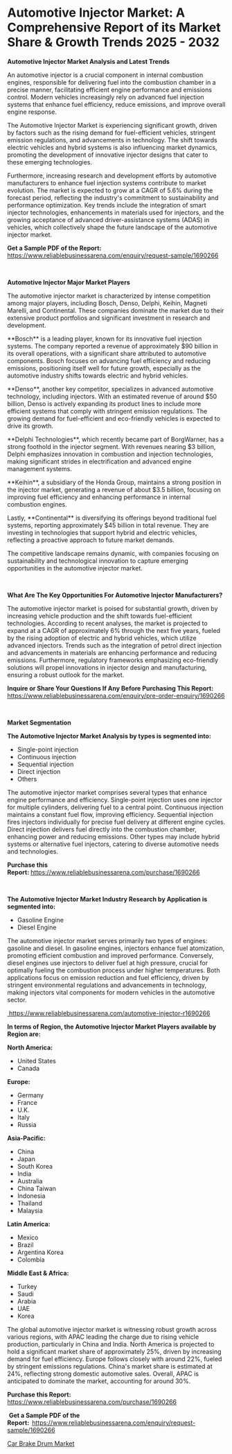 <p><h1>Automotive Injector Market: A Comprehensive Report of its Market Share & Growth Trends 2025 - 2032</h1></p><p><strong>Automotive Injector Market Analysis and Latest Trends</strong></p>
<p><p>An automotive injector is a crucial component in internal combustion engines, responsible for delivering fuel into the combustion chamber in a precise manner, facilitating efficient engine performance and emissions control. Modern vehicles increasingly rely on advanced fuel injection systems that enhance fuel efficiency, reduce emissions, and improve overall engine response.</p><p>The Automotive Injector Market is experiencing significant growth, driven by factors such as the rising demand for fuel-efficient vehicles, stringent emission regulations, and advancements in technology. The shift towards electric vehicles and hybrid systems is also influencing market dynamics, promoting the development of innovative injector designs that cater to these emerging technologies.</p><p>Furthermore, increasing research and development efforts by automotive manufacturers to enhance fuel injection systems contribute to market evolution. The market is expected to grow at a CAGR of 5.6% during the forecast period, reflecting the industry's commitment to sustainability and performance optimization. Key trends include the integration of smart injector technologies, enhancements in materials used for injectors, and the growing acceptance of advanced driver-assistance systems (ADAS) in vehicles, which collectively shape the future landscape of the automotive injector market.</p></p>
<p><strong>Get a Sample PDF of the Report:&nbsp;</strong> <a href="https://www.reliablebusinessarena.com/enquiry/request-sample/1690266?utm_campaign=2647&utm_medium=2&utm_source=Github&utm_content=ia&utm_term=30032025&utm_id=automotive-injector">https://www.reliablebusinessarena.com/enquiry/request-sample/1690266</a></p>
<p>&nbsp;</p>
<p><strong>Automotive Injector Major Market Players</strong></p>
<p><p>The automotive injector market is characterized by intense competition among major players, including Bosch, Denso, Delphi, Keihin, Magneti Marelli, and Continental. These companies dominate the market due to their extensive product portfolios and significant investment in research and development.</p><p>**Bosch** is a leading player, known for its innovative fuel injection systems. The company reported a revenue of approximately $90 billion in its overall operations, with a significant share attributed to automotive components. Bosch focuses on advancing fuel efficiency and reducing emissions, positioning itself well for future growth, especially as the automotive industry shifts towards electric and hybrid vehicles.</p><p>**Denso**, another key competitor, specializes in advanced automotive technology, including injectors. With an estimated revenue of around $50 billion, Denso is actively expanding its product lines to include more efficient systems that comply with stringent emission regulations. The growing demand for fuel-efficient and eco-friendly vehicles is expected to drive its growth.</p><p>**Delphi Technologies**, which recently became part of BorgWarner, has a strong foothold in the injector segment. With revenues nearing $3 billion, Delphi emphasizes innovation in combustion and injection technologies, making significant strides in electrification and advanced engine management systems. </p><p>**Keihin**, a subsidiary of the Honda Group, maintains a strong position in the injector market, generating a revenue of about $3.5 billion, focusing on improving fuel efficiency and enhancing performance in internal combustion engines.</p><p>Lastly, **Continental** is diversifying its offerings beyond traditional fuel systems, reporting approximately $45 billion in total revenue. They are investing in technologies that support hybrid and electric vehicles, reflecting a proactive approach to future market demands.</p><p>The competitive landscape remains dynamic, with companies focusing on sustainability and technological innovation to capture emerging opportunities in the automotive injector market.</p></p>
<p>&nbsp;</p>
<p><strong>What Are The Key Opportunities For Automotive Injector Manufacturers?</strong></p>
<p><p>The automotive injector market is poised for substantial growth, driven by increasing vehicle production and the shift towards fuel-efficient technologies. According to recent analyses, the market is projected to expand at a CAGR of approximately 6% through the next five years, fueled by the rising adoption of electric and hybrid vehicles, which utilize advanced injectors. Trends such as the integration of petrol direct injection and advancements in materials are enhancing performance and reducing emissions. Furthermore, regulatory frameworks emphasizing eco-friendly solutions will propel innovations in injector design and manufacturing, ensuring a robust outlook for the market.</p></p>
<p><strong>Inquire or Share Your Questions If Any Before Purchasing This Report:</strong> <a href="https://www.reliablebusinessarena.com/enquiry/pre-order-enquiry/1690266?utm_campaign=2647&utm_medium=2&utm_source=Github&utm_content=ia&utm_term=30032025&utm_id=automotive-injector">https://www.reliablebusinessarena.com/enquiry/pre-order-enquiry/1690266</a></p>
<p>&nbsp;</p>
<p><strong>Market Segmentation</strong></p>
<p><strong>The Automotive Injector Market Analysis by types is segmented into:</strong></p>
<p><ul><li>Single-point injection</li><li>Continuous injection</li><li>Sequential injection</li><li>Direct injection</li><li>Others</li></ul></p>
<p><p>The automotive injector market comprises several types that enhance engine performance and efficiency. Single-point injection uses one injector for multiple cylinders, delivering fuel to a central point. Continuous injection maintains a constant fuel flow, improving efficiency. Sequential injection fires injectors individually for precise fuel delivery at different engine cycles. Direct injection delivers fuel directly into the combustion chamber, enhancing power and reducing emissions. Other types may include hybrid systems or alternative fuel injectors, catering to diverse automotive needs and technologies.</p></p>
<p><strong>Purchase this Report:&nbsp;</strong><a href="https://www.reliablebusinessarena.com/purchase/1690266?utm_campaign=2647&utm_medium=2&utm_source=Github&utm_content=ia&utm_term=30032025&utm_id=automotive-injector">https://www.reliablebusinessarena.com/purchase/1690266</a></p>
<p>&nbsp;</p>
<p><strong>The Automotive Injector Market Industry Research by Application is segmented into:</strong></p>
<p><ul><li>Gasoline Engine</li><li>Diesel Engine</li></ul></p>
<p><p>The automotive injector market serves primarily two types of engines: gasoline and diesel. In gasoline engines, injectors enhance fuel atomization, promoting efficient combustion and improved performance. Conversely, diesel engines use injectors to deliver fuel at high pressure, crucial for optimally fueling the combustion process under higher temperatures. Both applications focus on emission reduction and fuel efficiency, driven by stringent environmental regulations and advancements in technology, making injectors vital components for modern vehicles in the automotive sector.</p></p>
<p><a href="https://www.reliablebusinessarena.com/automotive-injector-r1690266?utm_campaign=2647&utm_medium=2&utm_source=Github&utm_content=ia&utm_term=30032025&utm_id=automotive-injector">&nbsp;https://www.reliablebusinessarena.com/automotive-injector-r1690266</a></p>
<p><strong>In terms of Region, the Automotive Injector Market Players available by Region are:</strong></p>
<p>
    <p> <strong> North America: </strong>
        <ul>
            <li>United States</li>
            <li>Canada</li>
        </ul>
        </p> 
    <p> <strong> Europe: </strong>
        <ul>
            <li>Germany</li>
            <li>France</li>
            <li>U.K.</li>
            <li>Italy</li>
            <li>Russia</li>
        </ul>
        </p> 
    <p> <strong> Asia-Pacific: </strong>
        <ul>
            <li>China</li>
            <li>Japan</li>
            <li>South Korea</li>
            <li>India</li>
            <li>Australia</li>
            <li>China Taiwan</li>
            <li>Indonesia</li>
            <li>Thailand</li>
            <li>Malaysia</li>
        </ul>
        </p> 
    <p> <strong> Latin America: </strong>
        <ul>
            <li>Mexico</li>
            <li>Brazil</li>
            <li>Argentina Korea</li>
            <li>Colombia</li>
        </ul>
        </p> 
    <p> <strong> Middle East & Africa: </strong>
        <ul>
            <li>Turkey</li>
            <li>Saudi</li>
            <li>Arabia</li>
            <li>UAE</li>
            <li>Korea</li>
        </ul>
    </p>
    </p>
<p><p>The global automotive injector market is witnessing robust growth across various regions, with APAC leading the charge due to rising vehicle production, particularly in China and India. North America is projected to hold a significant market share of approximately 25%, driven by increasing demand for fuel efficiency. Europe follows closely with around 22%, fueled by stringent emissions regulations. China's market share is estimated at 24%, reflecting strong domestic automotive sales. Overall, APAC is anticipated to dominate the market, accounting for around 30%.</p></p>
<p><strong>Purchase this Report: </strong><a href="https://www.reliablebusinessarena.com/purchase/1690266?utm_campaign=2647&utm_medium=2&utm_source=Github&utm_content=ia&utm_term=30032025&utm_id=automotive-injector">https://www.reliablebusinessarena.com/purchase/1690266</a></p>
<p>&nbsp;<strong>Get a Sample PDF of the Report:&nbsp;&nbsp;</strong><a href="https://www.reliablebusinessarena.com/enquiry/request-sample/1690266?utm_campaign=2647&utm_medium=2&utm_source=Github&utm_content=ia&utm_term=30032025&utm_id=automotive-injector">https://www.reliablebusinessarena.com/enquiry/request-sample/1690266</a></p>
<p><strong></strong></p>
<p><p><a href="https://github.com/qetelosooya/Market-Research-Report-List-1/blob/main/car-brake-drum-market.md?utm_campaign=2647&utm_medium=2&utm_source=Github&utm_content=ia&utm_term=30032025&utm_id=automotive-injector">Car Brake Drum Market</a></p></p>